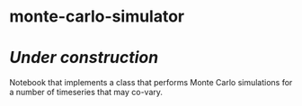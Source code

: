 # monte-carlo-simulator

# *Under construction*

Notebook that implements a class that performs Monte Carlo simulations for a number of timeseries that may co-vary.
